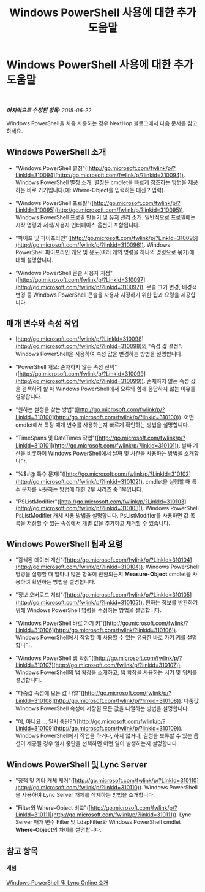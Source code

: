 ﻿---
title: Windows PowerShell 사용에 대한 추가 도움말
TOCTitle: Windows PowerShell 사용에 대한 추가 도움말
ms:assetid: ad35ef82-0c74-497b-87f9-de79298e7a5b
ms:mtpsurl: https://technet.microsoft.com/ko-kr/library/Dn362834(v=OCS.15)
ms:contentKeyID: 56270288
ms.date: 08/10/2015
mtps_version: v=OCS.15
ms.translationtype: HT
---

# Windows PowerShell 사용에 대한 추가 도움말

 

_**마지막으로 수정된 항목:** 2015-06-22_

Windows PowerShell을 처음 사용하는 경우 NextHop 블로그에서 다음 문서를 참고하세요.

## Windows PowerShell 소개

  - "Windows PowerShell 별칭"([http://go.microsoft.com/fwlink/p/?LinkId=310094](http://go.microsoft.com/fwlink/p/?linkid=310094)). Windows PowerShell 별칭 소개. 별칭은 cmdlet을 빠르게 참조하는 방법을 제공하는 바로 가기입니다(예: Where-Object를 입력하는 대신 ? 입력).

  - “Windows PowerShell 프로필"([http://go.microsoft.com/fwlink/p/?LinkId=310095](http://go.microsoft.com/fwlink/p/?linkid=310095)). Windows PowerShell 프로필 만들기 및 유지 관리 소개. 일반적으로 프로필에는 시작 명령과 서식/사용자 인터페이스 옵션이 포함됩니다.

  - "파이프 및 파이프라인"([http://go.microsoft.com/fwlink/p/?LinkId=310096](http://go.microsoft.com/fwlink/p/?linkid=310096)). Windows PowerShell 파이프라인 개요 및 용도(여러 개의 명령을 하나의 명령으로 묶기)에 대해 설명합니다.

  - "Windows PowerShell 콘솔 사용자 지정"([http://go.microsoft.com/fwlink/p/?LinkId=310097](http://go.microsoft.com/fwlink/p/?linkid=310097)). 콘솔 크기 변경, 배경색 변경 등 Windows PowerShell 콘솔을 사용자 지정하기 위한 팁과 요령을 제공합니다.

## 매개 변수와 속성 작업

  - [http://go.microsoft.com/fwlink/p/?LinkId=310098](http://go.microsoft.com/fwlink/p/?linkid=310098)의 "속성 값 설정". Windows PowerShell을 사용하여 속성 값을 변경하는 방법을 설명합니다.

  - "PowerShell 개요: 존재하지 않는 속성 선택"([http://go.microsoft.com/fwlink/p/?LinkId=310099](http://go.microsoft.com/fwlink/p/?linkid=310099)). 존재하지 않는 속성 값을 검색하려 할 때 Windows PowerShell에서 오류와 함께 응답하지 않는 이유를 설명합니다.

  - "원하는 설정을 찾는 방법"([http://go.microsoft.com/fwlink/p/?LinkId=310100](http://go.microsoft.com/fwlink/p/?linkid=310100)). 어떤 cmdlet에서 특정 매개 변수를 사용하는지 빠르게 확인하는 방법을 설명합니다.

  - "TimeSpans 및 DateTimes 작업"([http://go.microsoft.com/fwlink/p/?LinkId=310101](http://go.microsoft.com/fwlink/p/?linkid=310101)). 날짜 계산을 비롯하여 Windows PowerShell에서 날짜 및 시간을 사용하는 방법을 소개합니다.

  - "%$\#@ 특수 문자\!"([http://go.microsoft.com/fwlink/p/?LinkId=310102](http://go.microsoft.com/fwlink/p/?linkid=310102)). cmdlet을 실행할 때 특수 문자를 사용하는 방법에 대한 2부 시리즈 중 1부입니다.

  - "PSListModifier"([http://go.microsoft.com/fwlink/p/?LinkId=310103](http://go.microsoft.com/fwlink/p/?linkid=310103)). Windows PowerShell PsListModifier 개체 사용 방법을 설명합니다. PsListModifier를 사용하면 값 목록을 저장할 수 있는 속성에서 개별 값을 추가하고 제거할 수 있습니다.

## Windows PowerShell 팁과 요령

  - "검색된 데이터 계산"([http://go.microsoft.com/fwlink/p/?LinkId=310104](http://go.microsoft.com/fwlink/p/?linkid=310104)). Windows PowerShell 명령을 실행할 때 얼마나 많은 항목이 반환되는지 **Measure-Object** cmdlet을 사용하여 확인하는 방법을 설명합니다.

  - "정보 오버로드 처리"([http://go.microsoft.com/fwlink/p/?LinkId=310105](http://go.microsoft.com/fwlink/p/?linkid=310105)). 원하는 정보를 반환하기 위해 Windows PowerShell 명령을 수정하는 방법을 설명합니다.

  - "Windows PowerShell 바로 가기 키"([http://go.microsoft.com/fwlink/?LinkId=310106](http://go.microsoft.com/fwlink/?linkid=310106)). Windows PowerShell에서 작업할 때 사용할 수 있는 유용한 바로 가기 키를 설명합니다.

  - "Windows PowerShell 탭 확장"([http://go.microsoft.com/fwlink/p/?LinkId=310107](http://go.microsoft.com/fwlink/p/?linkid=310107)). Windows PowerShell의 탭 확장을 소개하고, 탭 확장을 사용하는 시기 및 위치를 설명합니다.

  - "다중값 속성에 모든 값 나열"([http://go.microsoft.com/fwlink/p/?LinkId=310108](http://go.microsoft.com/fwlink/p/?linkid=310108)). 다중값 Windows PowerShell 속성에 저장된 모든 값을 나열하는 방법을 설명합니다.

  - "예, 아니요 … 일시 중단?"([http://go.microsoft.com/fwlink/p/?LinkId=310109](http://go.microsoft.com/fwlink/p/?linkid=310109)). Windows PowerShell에서 작업을 하거나, 하지 않거나, 결정을 보류할 수 있는 옵션이 제공될 경우 일시 중단을 선택하면 어떤 일이 발생하는지 설명합니다.

## Windows PowerShell 및 Lync Server

  - "정책 및 기타 개체 제거"([http://go.microsoft.com/fwlink/p/?LinkId=310110](http://go.microsoft.com/fwlink/p/?linkid=310110)). Windows PowerShell을 사용하여 Lync Server 개체를 삭제하는 방법을 소개합니다.

  - "Filter와 Where-Object 비교"([http://go.microsoft.com/fwlink/p/?LinkId=310111](http://go.microsoft.com/fwlink/p/?linkid=310111)). Lync Server 매개 변수 Filter 및 LdapFilter와 Windows PowerShell cmdlet **Where-Object**의 차이를 설명합니다.

## 참고 항목

#### 개념

[Windows PowerShell 및 Lync Online 소개](an-introduction-to-windows-powershell-and-skype-for-business-online.md)

